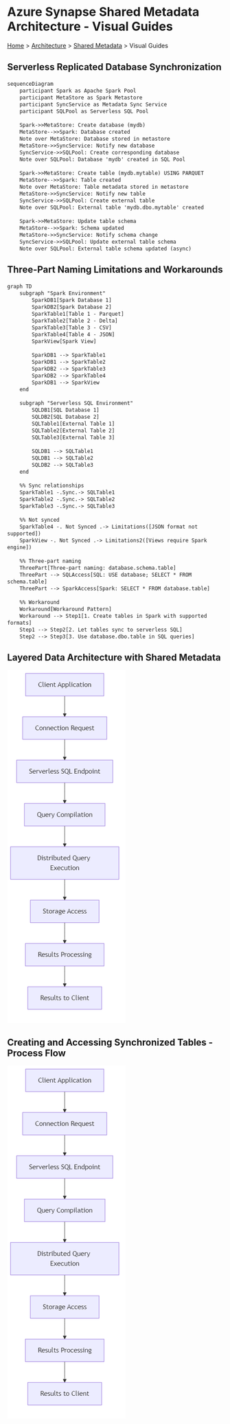 # Azure Synapse Shared Metadata Architecture - Visual Guides

[Home](/README.md) > [Architecture](../index.md) > [Shared Metadata](index.md) > Visual Guides

## Serverless Replicated Database Synchronization

```mermaid
sequenceDiagram
    participant Spark as Apache Spark Pool
    participant MetaStore as Spark Metastore
    participant SyncService as Metadata Sync Service
    participant SQLPool as Serverless SQL Pool
    
    Spark->>MetaStore: Create database (mydb)
    MetaStore-->>Spark: Database created
    Note over MetaStore: Database stored in metastore
    MetaStore->>SyncService: Notify new database
    SyncService->>SQLPool: Create corresponding database
    Note over SQLPool: Database 'mydb' created in SQL Pool
    
    Spark->>MetaStore: Create table (mydb.mytable) USING PARQUET
    MetaStore-->>Spark: Table created
    Note over MetaStore: Table metadata stored in metastore
    MetaStore->>SyncService: Notify new table
    SyncService->>SQLPool: Create external table
    Note over SQLPool: External table 'mydb.dbo.mytable' created
    
    Spark->>MetaStore: Update table schema
    MetaStore-->>Spark: Schema updated
    MetaStore->>SyncService: Notify schema change
    SyncService->>SQLPool: Update external table schema
    Note over SQLPool: External table schema updated (async)
```

## Three-Part Naming Limitations and Workarounds

```mermaid
graph TD
    subgraph "Spark Environment"
        SparkDB1[Spark Database 1]
        SparkDB2[Spark Database 2]
        SparkTable1[Table 1 - Parquet]
        SparkTable2[Table 2 - Delta]
        SparkTable3[Table 3 - CSV]
        SparkTable4[Table 4 - JSON]
        SparkView[Spark View]
        
        SparkDB1 --> SparkTable1
        SparkDB1 --> SparkTable2
        SparkDB2 --> SparkTable3
        SparkDB2 --> SparkTable4
        SparkDB1 --> SparkView
    end
    
    subgraph "Serverless SQL Environment"
        SQLDB1[SQL Database 1]
        SQLDB2[SQL Database 2]
        SQLTable1[External Table 1]
        SQLTable2[External Table 2]
        SQLTable3[External Table 3]
        
        SQLDB1 --> SQLTable1
        SQLDB1 --> SQLTable2
        SQLDB2 --> SQLTable3
    end
    
    %% Sync relationships
    SparkTable1 -.Sync.-> SQLTable1
    SparkTable2 -.Sync.-> SQLTable2
    SparkTable3 -.Sync.-> SQLTable3
    
    %% Not synced
    SparkTable4 -. Not Synced .-> Limitations([JSON format not supported])
    SparkView -. Not Synced .-> Limitations2([Views require Spark engine])
    
    %% Three-part naming
    ThreePart[Three-part naming: database.schema.table]
    ThreePart --> SQLAccess[SQL: USE database; SELECT * FROM schema.table]
    ThreePart --> SparkAccess[Spark: SELECT * FROM database.table]
    
    %% Workaround
    Workaround[Workaround Pattern]
    Workaround --> Step1[1. Create tables in Spark with supported formats]
    Step1 --> Step2[2. Let tables sync to serverless SQL]
    Step2 --> Step3[3. Use database.dbo.table in SQL queries]
```

## Layered Data Architecture with Shared Metadata

![Serverless SQL Query Flow](../../images/diagrams/serverless-sql-query-flow.png)


## Creating and Accessing Synchronized Tables - Process Flow

![Serverless SQL Query Flow](../../images/diagrams/serverless-sql-query-flow.png)

